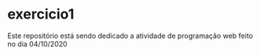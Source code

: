 # exercicio1
Este repositório está sendo dedicado a atividade de programação web feito no dia 04/10/2020
